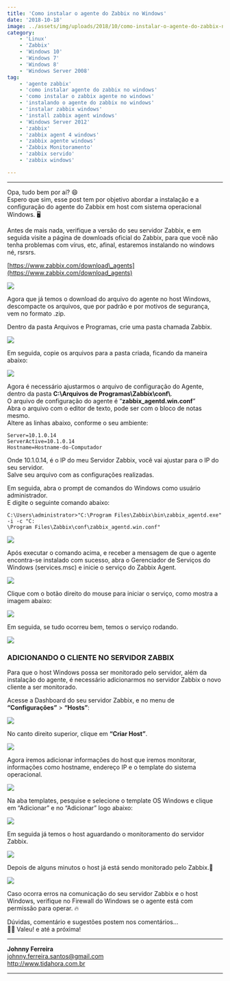 ```yaml
---
title: 'Como instalar o agente do Zabbix no Windows'
date: '2018-10-18'
image: ../assets/img/uploads/2018/10/como-instalar-o-agente-do-zabbix-no-windows-2.png
category:
    - 'Linux'
    - 'Zabbix'
    - 'Windows 10'
    - 'Windows 7'
    - 'Windows 8'
    - 'Windows Server 2008'
tag:
    - 'agente zabbix'
    - 'como instalar agente do zabbix no windows'
    - 'como instalar o zabbix agente no windows'
    - 'instalando o agente do zabbix no windows'
    - 'instalar zabbix windows'
    - 'install zabbix agent windows'
    - 'Windows Server 2012'
    - 'zabbix'
    - 'zabbix agent 4 windows'
    - 'zabbix agente windows'
    - 'Zabbix Monitoramento'
    - 'zabbix servido'
    - 'zabbix windows'

---
```


- - - - - -


Opa, tudo bem por aí? 😄  
Espero que sim, esse post tem por objetivo abordar a instalação e a configuração do agente do Zabbix em host com sistema operacional Windows. 🖥

Antes de mais nada, verifique a versão do seu servidor Zabbix, e em seguida visite a página de downloads oficial do Zabbix, para que você não tenha problemas com vírus, etc, afinal, estaremos instalando no windows né, rsrsrs.

[https://www.zabbix.com/download\_agents](https://www.zabbix.com/download_agents)

[![](../assets/img/uploads/2018/10/agente-windows-1.png)](../assets/img/uploads/2018/10/agente-windows-1.png)

Agora que já temos o download do arquivo do agente no host Windows, descompacte os arquivos, que por padrão e por motivos de segurança, vem no formato .zip.

Dentro da pasta Arquivos e Programas, crie uma pasta chamada Zabbix.

[![](../assets/img/uploads/2018/10/agente-windows-2.png)](../assets/img/uploads/2018/10/agente-windows-2.png)

Em seguida, copie os arquivos para a pasta criada, ficando da maneira abaixo:

[![](../assets/img/uploads/2018/10/agente-windows-3.png)](../assets/img/uploads/2018/10/agente-windows-3.png)

Agora é necessário ajustarmos o arquivo de configuração do Agente, dentro da pasta **C:\\Arquivos de Programas\\Zabbix\\conf\\**.  
O arquivo de configuração do agente é “**zabbix\_agentd.win.conf**”  
Abra o arquivo com o editor de texto, pode ser com o bloco de notas mesmo.  
Altere as linhas abaixo, conforme o seu ambiente:

```
Server=10.1.0.14
ServerActive=10.1.0.14
Hostname=Hostname-do-Computador
```

Onde 10.1.0.14, é o IP do meu Servidor Zabbix, você vai ajustar para o IP do seu servidor.  
Salve seu arquivo com as configurações realizadas.

Em seguida, abra o prompt de comandos do Windows como usuário administrador.  
E digite o seguinte comando abaixo:

```
C:\Users\administrator>"C:\Program Files\Zabbix\bin\zabbix_agentd.exe" -i -c "C:
\Program Files\Zabbix\conf\zabbix_agentd.win.conf"
```

[![](../assets/img/uploads/2018/10/agente-windows-4.png)](../assets/img/uploads/2018/10/agente-windows-4.png)

Após executar o comando acima, e receber a mensagem de que o agente encontra-se instalado com sucesso, abra o Gerenciador de Serviços do Windows (services.msc) e inicie o serviço do Zabbix Agent.

[![](../assets/img/uploads/2018/10/agente-windows-5.png)](../assets/img/uploads/2018/10/agente-windows-5.png)

Clique com o botão direito do mouse para iniciar o serviço, como mostra a imagem abaixo:

[![](../assets/img/uploads/2018/10/agente-windows-6.png)](../assets/img/uploads/2018/10/agente-windows-6.png)

Em seguida, se tudo ocorreu bem, temos o serviço rodando.

[![](../assets/img/uploads/2018/10/agente-windows-7.png)](../assets/img/uploads/2018/10/agente-windows-7.png)

### ADICIONANDO O CLIENTE NO SERVIDOR ZABBIX

Para que o host Windows possa ser monitorado pelo servidor, além da instalação do agente, é necessário adicionarmos no servidor Zabbix o novo cliente a ser monitorado.

Acesse a Dashboard do seu servidor Zabbix, e no menu de **“Configurações”** &gt; **“Hosts”**:

[![](../assets/img/uploads/2018/10/agente-windows-8.png)](../assets/img/uploads/2018/10/agente-windows-8.png)

No canto direito superior, clique em **“Criar Host”**.

[![](../assets/img/uploads/2018/10/agente-windows-9.png)](../assets/img/uploads/2018/10/agente-windows-9.png)

Agora iremos adicionar informações do host que iremos monitorar, informações como hostname, endereço IP e o template do sistema operacional.

[![](../assets/img/uploads/2018/10/agente-windows-10.png)](../assets/img/uploads/2018/10/agente-windows-10.png)

Na aba templates, pesquise e selecione o template OS Windows e clique em “Adicionar” e no “Adicionar” logo abaixo:

[![](../assets/img/uploads/2018/10/agente-windows-11.png)](../assets/img/uploads/2018/10/agente-windows-11.png)

Em seguida já temos o host aguardando o monitoramento do servidor Zabbix.

[![](../assets/img/uploads/2018/10/agente-windows-12.png)](../assets/img/uploads/2018/10/agente-windows-12.png)

Depois de alguns minutos o host já está sendo monitorado pelo Zabbix.🚀

[![](../assets/img/uploads/2018/10/agente-windows-13.png)](../assets/img/uploads/2018/10/agente-windows-13.png)

Caso ocorra erros na comunicação do seu servidor Zabbix e o host Windows, verifique no Firewall do Windows se o agente está com permissão para operar. 🔥

Dúvidas, comentário e sugestões postem nos comentários…  
👋🏼 Valeu! e até a próxima!

- - - - - -

**Johnny Ferreira**  
<johnny.ferreira.santos@gmail.com>  
<http://www.tidahora.com.br>

- - - - - -